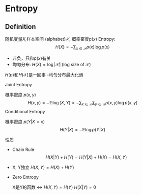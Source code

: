 # Entropy
## Definition
随机变量$X$,样本空间 (alphabet)$\mathcal{X}$, 概率密度$p(x)$
Entropy:
$$H(X) = -\sum_{x\in \mathcal{X}}p(x)\log p(x)$$
- 非负，只和$p(x)$有关
- 均匀分布: $H(X) = \log |\mathcal{X}|$ (log size of $\mathcal{X}$)

$H(p)$和$H(\mathcal{X})$是一回事
-均匀分布最大化熵

Joint Entropy

概率密度 $p(x,y)$
$$H(x,y) = -\mathbb{E}\log(X,Y) = -\sum_{x\in \mathcal{X}}\sum_{y\in \mathcal{Y}}p(x,y)\log p(x,y)$$
Conditional Entropy

概率密度 $p(Y|X=x)$
$$H(Y|X) = -\mathbb{E}\log p(Y|X)$$

性质 
- Chain Rule
$$H(X|Y) + H(Y) = H(Y|X) + H(X) = H(X,Y)$$
- X, Y独立 $H(X,Y) = H(X) + H(Y)$
- Zero Entropy 

    X是Y的函数 $\leftrightarrow$ $H(X,Y) = H(Y)$ $H(X|Y)=0$